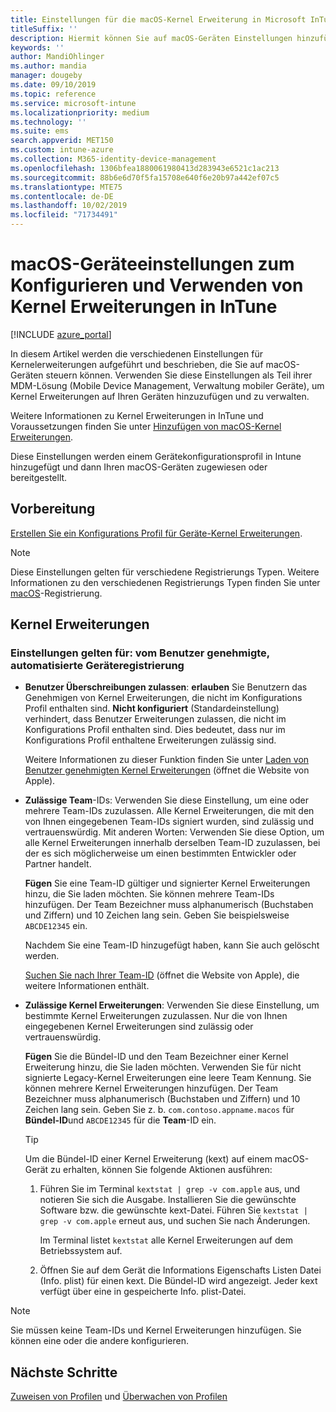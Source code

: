```yaml
---
title: Einstellungen für die macOS-Kernel Erweiterung in Microsoft InTune-Azure | Microsoft-Dokumentation
titleSuffix: ''
description: Hiermit können Sie auf macOS-Geräten Einstellungen hinzufügen, konfigurieren oder erstellen, um Kernel Erweiterungen zu verwenden. Außerdem können Sie zulassen, dass Benutzer genehmigte Erweiterungen außer Kraft setzen, alle Erweiterungen von Team Bezeichnern zulassen oder bestimmte Erweiterungen oder apps in Microsoft InTune zulassen.
keywords: ''
author: MandiOhlinger
ms.author: mandia
manager: dougeby
ms.date: 09/10/2019
ms.topic: reference
ms.service: microsoft-intune
ms.localizationpriority: medium
ms.technology: ''
ms.suite: ems
search.appverid: MET150
ms.custom: intune-azure
ms.collection: M365-identity-device-management
ms.openlocfilehash: 1306bfea1880061980413d283943e6521c1ac213
ms.sourcegitcommit: 88b6e6d70f5fa15708e640f6e20b97a442ef07c5
ms.translationtype: MTE75
ms.contentlocale: de-DE
ms.lasthandoff: 10/02/2019
ms.locfileid: "71734491"
---
```

# <a name="macos-device-settings-to-configure-and-use-kernel-extensions-in-intune"></a>macOS-Geräteeinstellungen zum Konfigurieren und Verwenden von Kernel Erweiterungen in InTune

[!INCLUDE [azure_portal](../includes/azure_portal.md)]

In diesem Artikel werden die verschiedenen Einstellungen für Kernelerweiterungen aufgeführt und beschrieben, die Sie auf macOS-Geräten steuern können. Verwenden Sie diese Einstellungen als Teil ihrer MDM-Lösung (Mobile Device Management, Verwaltung mobiler Geräte), um Kernel Erweiterungen auf Ihren Geräten hinzuzufügen und zu verwalten.

Weitere Informationen zu Kernel Erweiterungen in InTune und Voraussetzungen finden Sie unter [Hinzufügen von macOS-Kernel Erweiterungen](../kernel-extensions-overview-macos.md).

Diese Einstellungen werden einem Gerätekonfigurationsprofil in Intune hinzugefügt und dann Ihren macOS-Geräten zugewiesen oder bereitgestellt.

## <a name="before-you-begin"></a>Vorbereitung

[Erstellen Sie ein Konfigurations Profil für Geräte-Kernel Erweiterungen](../kernel-extensions-overview-macos.md).

> [!NOTE]
> Diese Einstellungen gelten für verschiedene Registrierungs Typen. Weitere Informationen zu den verschiedenen Registrierungs Typen finden Sie unter [macOS](../macos-enroll.md)-Registrierung.

## <a name="kernel-extensions"></a>Kernel Erweiterungen

### <a name="settings-apply-to-user-approved-automated-device-enrollment"></a>Einstellungen gelten für: vom Benutzer genehmigte, automatisierte Geräteregistrierung

- **Benutzer Überschreibungen zulassen**: **erlauben** Sie Benutzern das Genehmigen von Kernel Erweiterungen, die nicht im Konfigurations Profil enthalten sind. **Nicht konfiguriert** (Standardeinstellung) verhindert, dass Benutzer Erweiterungen zulassen, die nicht im Konfigurations Profil enthalten sind. Dies bedeutet, dass nur im Konfigurations Profil enthaltene Erweiterungen zulässig sind.

  Weitere Informationen zu dieser Funktion finden Sie unter [Laden von Benutzer genehmigten Kernel Erweiterungen](https://developer.apple.com/library/archive/technotes/tn2459/_index.html) (öffnet die Website von Apple).

- **Zulässige Team**-IDs: Verwenden Sie diese Einstellung, um eine oder mehrere Team-IDs zuzulassen. Alle Kernel Erweiterungen, die mit den von Ihnen eingegebenen Team-IDs signiert wurden, sind zulässig und vertrauenswürdig. Mit anderen Worten: Verwenden Sie diese Option, um alle Kernel Erweiterungen innerhalb derselben Team-ID zuzulassen, bei der es sich möglicherweise um einen bestimmten Entwickler oder Partner handelt.

  **Fügen** Sie eine Team-ID gültiger und signierter Kernel Erweiterungen hinzu, die Sie laden möchten. Sie können mehrere Team-IDs hinzufügen. Der Team Bezeichner muss alphanumerisch (Buchstaben und Ziffern) und 10 Zeichen lang sein. Geben Sie beispielsweise `ABCDE12345` ein.

  Nachdem Sie eine Team-ID hinzugefügt haben, kann Sie auch gelöscht werden.

  [Suchen Sie nach Ihrer Team-ID](https://help.apple.com/developer-account/#/dev55c3c710c) (öffnet die Website von Apple), die weitere Informationen enthält.

- **Zulässige Kernel Erweiterungen**: Verwenden Sie diese Einstellung, um bestimmte Kernel Erweiterungen zuzulassen. Nur die von Ihnen eingegebenen Kernel Erweiterungen sind zulässig oder vertrauenswürdig. 

  **Fügen** Sie die Bündel-ID und den Team Bezeichner einer Kernel Erweiterung hinzu, die Sie laden möchten. Verwenden Sie für nicht signierte Legacy-Kernel Erweiterungen eine leere Team Kennung. Sie können mehrere Kernel Erweiterungen hinzufügen. Der Team Bezeichner muss alphanumerisch (Buchstaben und Ziffern) und 10 Zeichen lang sein. Geben Sie z. b. `com.contoso.appname.macos` für **Bündel-ID**und `ABCDE12345` für die **Team**-ID ein.

  > [!TIP]
  > Um die Bündel-ID einer Kernel Erweiterung (kext) auf einem macOS-Gerät zu erhalten, können Sie folgende Aktionen ausführen:
  >
  > 1. Führen Sie im Terminal `kextstat | grep -v com.apple` aus, und notieren Sie sich die Ausgabe. Installieren Sie die gewünschte Software bzw. die gewünschte kext-Datei. Führen Sie `kextstat | grep -v com.apple` erneut aus, und suchen Sie nach Änderungen.
  >
  >    Im Terminal listet `kextstat` alle Kernel Erweiterungen auf dem Betriebssystem auf. 
  >
  > 2. Öffnen Sie auf dem Gerät die Informations Eigenschafts Listen Datei (Info. plist) für einen kext. Die Bündel-ID wird angezeigt. Jeder kext verfügt über eine in gespeicherte Info. plist-Datei. 

> [!NOTE]
> Sie müssen keine Team-IDs und Kernel Erweiterungen hinzufügen. Sie können eine oder die andere konfigurieren.

## <a name="next-steps"></a>Nächste Schritte

[Zuweisen von Profilen](../device-profile-assign.md) und [Überwachen von Profilen](../device-profile-monitor.md)
